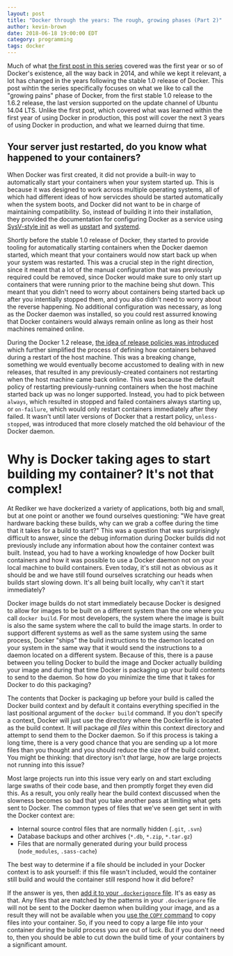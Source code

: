 ```yaml
---
layout: post
title: "Docker through the years: The rough, growing phases (Part 2)"
author: kevin-brown
date: 2018-06-18 19:00:00 EDT
category: programming
tags: docker
---
```


Much of what [the first post in this series][docker-through-part-1] covered was the first year or so of Docker's existence, all the way back in 2014, and while we kept it relevant, a lot has changed in the years following the stable 1.0 release of Docker. This post wihtin the series specifically focuses on what we like to call the "growing pains" phase of Docker, from the first stable 1.0 release to the 1.6.2 release, the last version supported on the update channel of Ubuntu 14.04 LTS. Unlike the first post, which covered what was learned within the first year of using Docker in production, this post will cover the next 3 years of using Docker in production, and what we learned duirng that time.

## Your server just restarted, do you know what happened to your containers?

When Docker was first created, it did not provide a built-in way to automatically start your containers when your system started up. This is because it was designed to work across multiple operating systems, all of which had different ideas of how servicdes should be started automatically when the system boots, and Docker did not want to be in charge of maintaining compatibility. So, instead of building it into their installation, they provided the documentation for configuring Docker as a service using [SysV-style init][wikipedia-sysv-init] as well as [upstart][wikipedia-upstart] and [systemd][wikipedia-systemd].

Shortly before the stable 1.0 release of Docker, they started to provide tooling for automatically starting containers when the Docker daemon started, which meant that your containers would now start back up when your system was restarted. This was a crucial step in the right direction, since it meant that a lot of the manual configuration that was previously required could be removed, since Docker would make sure to only start up containers that were running prior to the machine being shut down. This meant that you didn't need to worry about containers being started back up after you intentially stopped them, and you also didn't need to worry about the reverse happening. No additional configuration was necessary, as long as the Docker daemon was installed, so you could rest assurred knowing that Docker containers would always remain online as long as their host machines remained online.

During the Docker 1.2 release, [the idea of release policies was introduced][docker-1.4-restart-policies] which further simplified the process of defining how containers behaved during a restart of the host machine. This was a breaking change, something we would eventually become accustomed to dealing with in new releases, that resulted in any previously-created containers not restarting when the host machine came back online. This was because the default policy of restarting previously-running containers when the host machine started back up was no longer supported. Instead, you had to pick between `always`, which resulted in stopped and failed containers always starting up, or `on-failure`, which would only restart containers immediately after they failed. It wasn't until later versions of Docker that a restart policy, `unless-stopped`, was introduced that more closely matched the old behaviour of the Docker daemon.

# Why is Docker taking ages to start building my container? It's not that complex!

At Rediker we have dockerized a variety of applications, both big and small, but at one point or another we found ourselves questioning: "We have great hardware backing these builds, why can we grab a coffee during the time that it takes for a build to start?" This was a question that was surprisingly difficult to answer, since the debug information during Docker builds did not previously include any information about how the container context was built. Instead, you had to have a working knowledge of how Docker built containers and how it was possible to use a Docker daemon not on your local machine to build containers. Even today, it's still not as obvious as it should be and we have still found ourselves scratching our heads when builds start slowing down. It's all being built locally, why can't it start immediately?

Docker image builds do not start immediately because Docker is designed to allow for images to be built on a different system than the one where you call `docker build`. For most developers, the system where the image is built is also the same system where the call to build the image starts. In order to support different systems as well as the same system using the same process, Docker "ships" the build instructions to the daemon located on your system in the same way that it would send the instructions to a daemon located on a different system. Because of this, there is a pause between you telling Docker to build the image and Docker actually building your image and during that time Docker is packaging up your build contents to send to the daemon. So how do you minimize the time that it takes for Docker to do this packaging?

The contents that Docker is packaging up before your build is called the Docker build context and by default it contains everything specified in the last positional argument of the `docker build` command. If you don't specify a context, Docker will just use the directory where the Dockerfile is located as the build context. It will package _all files_ within this context directory and attempt to send them to the Docker daemon. So if this process is taking a long time, there is a very good chance that you are sending up a lot more files than you thought and you should reduce the size of the build context. You might be thinking: that directory isn't _that_ large, how are large projects not running into this issue?

Most large projects run into this issue very early on and start excluding large swaths of their code base, and then promptly forget they even did this. As a result, you only really hear the build context discussed when the slowness becomes so bad that you take another pass at limiting what gets sent to Docker. The common types of files that we've seen get sent in with the Docker context are:

* Internal source control files that are normally hidden (`.git`, `.svn`)
* Database backups and other archives (`*.db`, `*.zip`, `*.tar.gz`)
* Files that are normally generated during your build process (`node_modules`, `.sass-cache`)

The best way to determine if a file should be included in your Docker context is to ask yourself: if this file wasn't included, would the container still build and would the container still respond how it did before?

If the answer is yes, then [add it to your `.dockerignore` file][docker-builder-dockerignore]. It's as easy as that. Any files that are matched by the patterns in your `.dockerignore` file will not be sent to the Docker daemon when building your image, and as a result they will not be available when you [use the `COPY` command][docker-builder-copy] to copy files into your container. So, if you need to copy a large file into your container during the build process you are out of luck. But if you don't need to, then you should be able to cut down the build time of your containers by a significant amount.


[docker-1.4-restart-policies]: https://docs.docker.com/v1.4/reference/commandline/cli/#restart-policies
[docker-through-part-1]: /programming/2017/11/25/docker-through-the-years-part-1.html
[docker-builder-copy]: https://docs.docker.com/engine/reference/builder/#copy
[docker-builder-dockerignore]: https://docs.docker.com/engine/reference/builder/#dockerignore-file
[wikipedia-systemd]: https://en.wikipedia.org/wiki/Systemd
[wikipedia-sysv-init]: https://en.wikipedia.org/wiki/Init#SysV-style
[wikipedia-upstart]: https://en.wikipedia.org/wiki/Upstart
